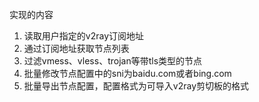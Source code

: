 实现的内容
1. 读取用户指定的v2ray订阅地址
2. 通过订阅地址获取节点列表
3. 过滤vmess、vless、trojan等带tls类型的节点
4. 批量修改节点配置中的sni为baidu.com或者bing.com
5. 批量导出节点配置，配置格式为可导入v2ray剪切板的格式


